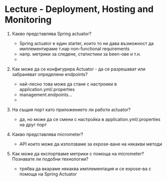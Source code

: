 # Lecture - Deployment, Hosting and Monitoring

1) Какво представлява Spring actuator? 
    - Spring actuator е един starter, които то ни дава възможност да имплементираме т.нар non-functional requirements
    - напр. метрики за следене, статистики за been-ове и т.н.
    - 
2) Как може да се конфигурира Actuator - да се разрешават или забраняват определени endpoints?
    - най-лесно това може да стане с настроики в application.yml/.properties
    - management.endpoints...
    - 
3) На същия порт като приложението ли работи actuator?
    - да, но може да се смени с настройка в application.yml/.properties на друг порт
   
4) Какво представлява micrometer?
    - API които може да използваме за expose-ване на някакви методи

5) Как може да експортваме метрики с помоща на micrometer? Познавате ли подобни технологии?
    - трябва да вкараме някаква имплементация и се expose-ва с помоща на Spring Actuator